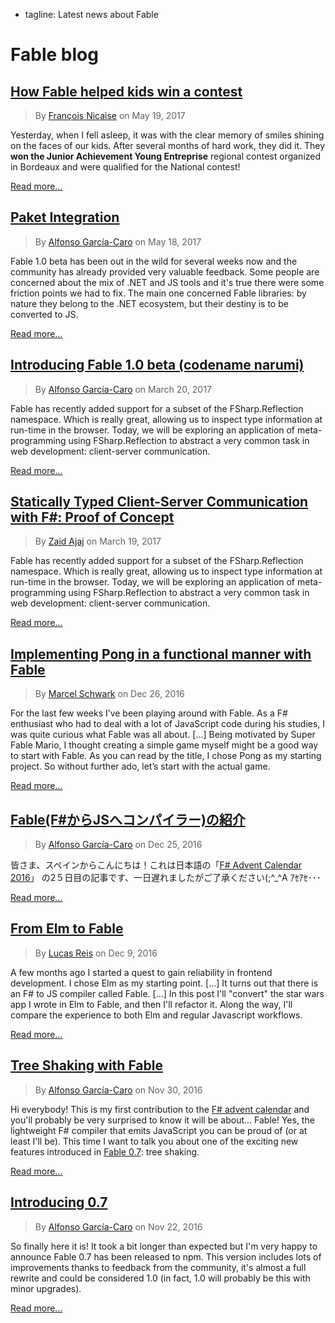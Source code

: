  - tagline: Latest news about Fable

# Fable blog

## [How Fable helped kids win a contest](blog/How-Fable-Helped-Kids.html)

> By [François Nicaise](https://twitter.com/thewhitetigle) on May 19, 2017

Yesterday, when I fell asleep, it was with the clear memory of smiles shining on the faces of our kids. After several months of hard work, they did it. They **won the Junior Achievement Young Entreprise** regional contest organized in Bordeaux and were qualified for the National contest!

[Read more...](blog/How-Fable-Helped-Kids.html)


## [Paket Integration](blog/Paket-integration.html)

> By [Alfonso García-Caro](https://twitter.com/alfonsogcnunez) on May 18, 2017

Fable 1.0 beta has been out in the wild for several weeks now and the community has already provided very valuable feedback. Some people are concerned about the mix of .NET and JS tools and it's true there were some friction points we had to fix. The main one concerned Fable libraries: by nature they belong to the .NET ecosystem, but their destiny is to be converted to JS.

[Read more...](blog/Paket-integration.html)


## [Introducing Fable 1.0 beta (codename narumi)](blog/Introducing-1-0-beta.html)

> By [Alfonso García-Caro](https://twitter.com/alfonsogcnunez) on March 20, 2017

Fable has recently added support for a subset of the FSharp.Reflection namespace. Which is really great, allowing us to inspect type information at run-time in the browser. Today, we will be exploring an application of meta-programming using FSharp.Reflection to abstract a very common task in web development: client-server communication.

[Read more...](blog/Introducing-1-0-beta.html)


## [Statically Typed Client-Server Communication with F#: Proof of Concept](https://medium.com/@zaid.naom/statically-typed-client-server-communication-with-f-proof-of-concept-7e52cff4a625#.upg5r1mah)

> By [Zaid Ajaj](https://twitter.com/zaid_ajaj) on March 19, 2017

Fable has recently added support for a subset of the FSharp.Reflection namespace. Which is really great, allowing us to inspect type information at run-time in the browser. Today, we will be exploring an application of meta-programming using FSharp.Reflection to abstract a very common task in web development: client-server communication.

[Read more...](https://medium.com/@zaid.naom/statically-typed-client-server-communication-with-f-proof-of-concept-7e52cff4a625#.upg5r1mah)

## [Implementing Pong in a functional manner with Fable](http://oopbase.de/implementing-pong-in-a-functional-manner-with-fable/)

> By [Marcel Schwark](https://twitter.com/oopbase) on Dec 26, 2016

For the last few weeks I’ve been playing around with Fable. As a F# enthusiast who had to deal with a lot of JavaScript code during his studies, I was quite curious what Fable was all about. [...]
Being motivated by Super Fable Mario, I thought creating a simple game myself might be a good way to start with Fable. As you can read by the title, I chose Pong as my starting project. So without further ado, let’s start with the actual game.

[Read more...](http://oopbase.de/implementing-pong-in-a-functional-manner-with-fable/)

## [Fable(F#からJSへコンパイラー)の紹介](blog/Fable-shoukai.html)

> By [Alfonso García-Caro](https://twitter.com/alfonsogcnunez) on Dec 25, 2016

皆さま、スペインからこんにちは！これは日本語の「[F# Advent Calendar 2016](http://qiita.com/advent-calendar/2016/fsharp)」
の2５日目の記事です、一日遅れましたがご了承ください(;^_^A ｱｾｱｾ･･･

[Read more...](blog/Fable-shoukai.html)

## [From Elm to Fable](http://lucasmreis.github.io/blog/from-elm-to-fable/)

> By [Lucas Reis](https://twitter.com/iamlucasmreis) on Dec 9, 2016

A few months ago I started a quest to gain reliability in frontend development. I chose Elm as my starting point. [...]
It turns out that there is an F# to JS compiler called Fable. [...] In this post I'll "convert" the star wars app I wrote in Elm to Fable, and then I'll refactor it.
Along the way, I'll compare the experience to both Elm and regular Javascript workflows.

[Read more...](http://lucasmreis.github.io/blog/from-elm-to-fable/)

## [Tree Shaking with Fable](blog/Tree-shaking.html)

> By [Alfonso García-Caro](https://twitter.com/alfonsogcnunez) on Nov 30, 2016

Hi everybody! This is my first contribution to the [F# advent calendar](https://sergeytihon.wordpress.com/2016/10/23/f-advent-calendar-in-english-2016/) and you'll probably be very surprised to know it will be about... Fable! Yes, the lightweight F# compiler that emits JavaScript you can be proud of (or at least I'll be). This time I want to talk you about one of the exciting new features introduced in [Fable 0.7](blog/Introducing-0-7.html): tree shaking.

[Read more...](blog/Tree-shaking.html)

## [Introducing 0.7](blog/Introducing-0-7.html)

> By [Alfonso García-Caro](https://twitter.com/alfonsogcnunez) on Nov 22, 2016

So finally here it is! It took a bit longer than expected but I'm very happy to announce Fable 0.7 has been released to npm. This version includes lots of improvements thanks to feedback from the community, it's almost a full rewrite and could be considered 1.0 (in fact, 1.0 will probably be this with minor upgrades).

[Read more...](blog/Introducing-0-7.html)